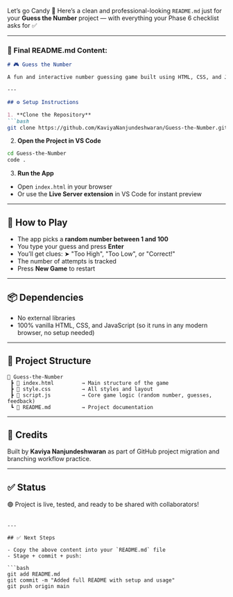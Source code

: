 Let’s go Candy 🎯
Here’s a clean and professional-looking `README.md` just for your **Guess the Number** project — with everything your Phase 6 checklist asks for ✅

---

### 📄 Final README.md Content:

````md
# 🎮 Guess the Number

A fun and interactive number guessing game built using HTML, CSS, and JavaScript. The game generates a random number between 1 and 100, and the user tries to guess it with helpful feedback like “Too High” or “Too Low”. Simple, clean, and addictive!

---

## ⚙️ Setup Instructions

1. **Clone the Repository**
```bash
git clone https://github.com/KaviyaNanjundeshwaran/Guess-the-Number.git
````

2. **Open the Project in VS Code**

```bash
cd Guess-the-Number
code .
```

3. **Run the App**

* Open `index.html` in your browser
* Or use the **Live Server extension** in VS Code for instant preview

---

## 🧪 How to Play

* The app picks a **random number between 1 and 100**
* You type your guess and press **Enter**
* You’ll get clues:
  ➤ "Too High", "Too Low", or "Correct!"
* The number of attempts is tracked
* Press **New Game** to restart

---

## 📦 Dependencies

* No external libraries
* 100% vanilla HTML, CSS, and JavaScript
  (so it runs in any modern browser, no setup needed)

---

## 📁 Project Structure

```
📁 Guess-the-Number
 ┣ 📄 index.html         → Main structure of the game
 ┣ 📄 style.css          → All styles and layout
 ┣ 📄 script.js          → Core game logic (random number, guesses, feedback)
 ┗ 📄 README.md          → Project documentation
```

---

## 📣 Credits

Built by **Kaviya Nanjundeshwaran** as part of GitHub project migration and branching workflow practice.

---

## ✅ Status

🟢 Project is live, tested, and ready to be shared with collaborators!

````

---

## ✅ Next Steps

- Copy the above content into your `README.md` file
- Stage + commit + push:

```bash
git add README.md
git commit -m "Added full README with setup and usage"
git push origin main
````

